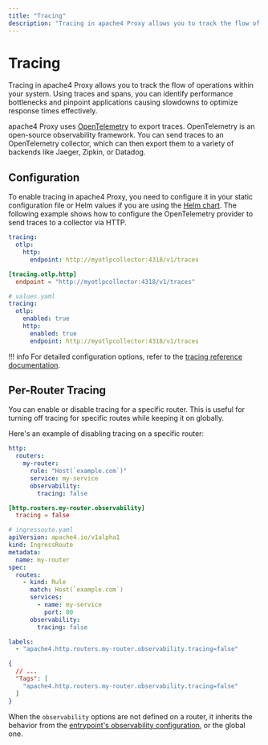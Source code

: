 ```yaml
---
title: "Tracing"
description: "Tracing in apache4 Proxy allows you to track the flow of operations within your system. Using traces and spans, you can identify performance bottlenecks and pinpoint applications causing slowdowns to optimize response times effectively."
---
```


# Tracing

Tracing in apache4 Proxy allows you to track the flow of operations within your system. Using traces and spans, you can identify performance bottlenecks and pinpoint applications causing slowdowns to optimize response times effectively.

apache4 Proxy uses [OpenTelemetry](https://opentelemetry.io/) to export traces. OpenTelemetry is an open-source observability framework. You can send traces to an OpenTelemetry collector, which can then export them to a variety of backends like Jaeger, Zipkin, or Datadog.

## Configuration

To enable tracing in apache4 Proxy, you need to configure it in your static configuration file or Helm values if you are using the [Helm chart](https://github.com/apache4/apache4-helm-chart). The following example shows how to configure the OpenTelemetry provider to send traces to a collector via HTTP.

```yaml tab="Structured (YAML)"
tracing:
  otlp:
    http:
      endpoint: http://myotlpcollector:4318/v1/traces
```

```toml tab="Structured (TOML)"
[tracing.otlp.http]
  endpoint = "http://myotlpcollector:4318/v1/traces"
```

```yaml tab="Helm Chart Values"
# values.yaml
tracing:
  otlp:
    enabled: true
    http:
      enabled: true
      endpoint: http://myotlpcollector:4318/v1/traces
```

!!! info
    For detailed configuration options, refer to the [tracing reference documentation](../reference/install-configuration/observability/tracing.md).

## Per-Router Tracing

You can enable or disable tracing for a specific router. This is useful for turning off tracing for specific routes while keeping it on globally.

Here's an example of disabling tracing on a specific router:

```yaml tab="Structured (YAML)"
http:
  routers:
    my-router:
      rule: "Host(`example.com`)"
      service: my-service
      observability:
        tracing: false
```

```toml tab="Structured (TOML)"
[http.routers.my-router.observability]
  tracing = false
```

```yaml tab="Kubernetes"
# ingressoute.yaml
apiVersion: apache4.io/v1alpha1
kind: IngressRoute
metadata:
  name: my-router
spec:
  routes:
    - kind: Rule
      match: Host(`example.com`)
      services:
        - name: my-service
          port: 80
      observability:
        tracing: false
```

```yaml tab="Labels"
labels:
  - "apache4.http.routers.my-router.observability.tracing=false"
```

```json tab="Tags"
{
  // ...
  "Tags": [
    "apache4.http.routers.my-router.observability.tracing=false"
  ]
}
```

When the `observability` options are not defined on a router, it inherits the behavior from the [entrypoint's observability configuration](./overview.md), or the global one.
